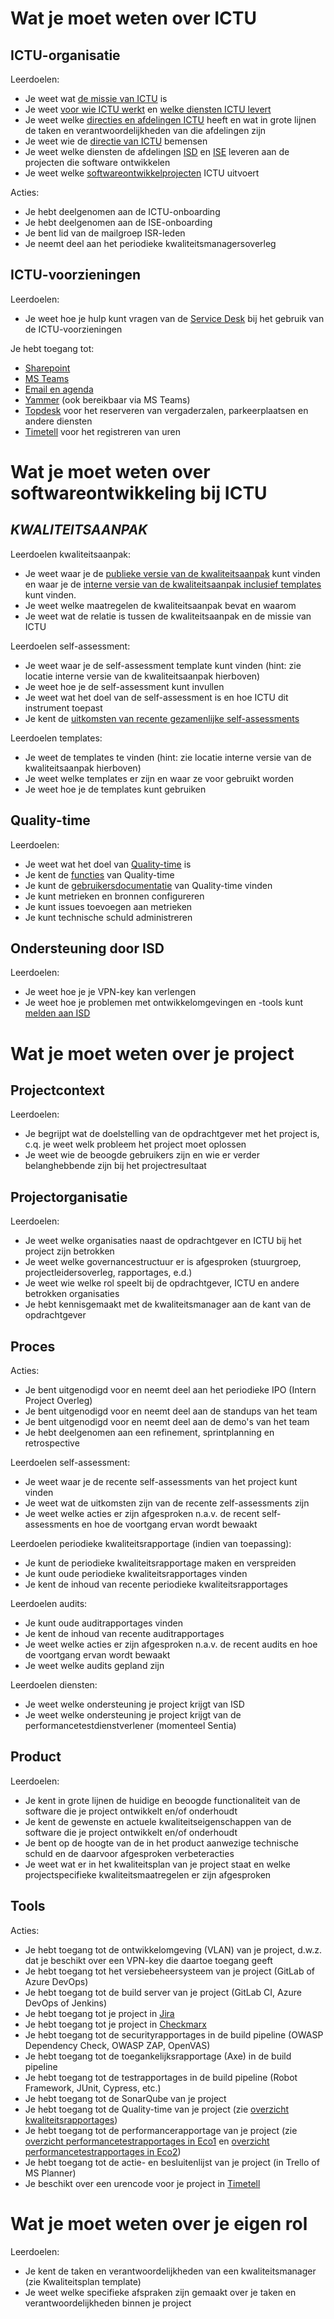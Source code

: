 # Wat je moet weten over ICTU

## ICTU-organisatie

Leerdoelen:
* Je weet wat [de missie van ICTU](https://www.ictu.nl/over-ons) is
* Je weet [voor wie ICTU werkt](https://www.ictu.nl/over-ons/voor-wie-we-werken) en [welke diensten ICTU levert](https://www.ictu.nl/dienstenoverzicht)
* Je weet welke [directies en afdelingen ICTU](https://ictubeheer.sharepoint.com/teams/Organisatie_DirectieICTU/SitePages/Organisatieschets.aspx) heeft en wat in grote lijnen de taken en verantwoordelijkheden van die afdelingen zijn
* Je weet wie de [directie van ICTU](https://www.ictu.nl/over-ons/bestuur-directie) bemensen
* Je weet welke diensten de afdelingen [ISD](https://ictubeheer.sharepoint.com/teams/Organisatie_SoftwareDiensten) en [ISE](https://ictubeheer.sharepoint.com/teams/Organisatie_SoftwareExpertise) leveren aan de projecten die software ontwikkelen
* Je weet welke [softwareontwikkelprojecten](https://ictubeheer.sharepoint.com/teams/TEAMSDM/SitePages/ISR-Projecten-SDM-ers.aspx?source=https://ictubeheer.sharepoint.com/teams/TEAMSDM/SitePages/Forms/ByAuthor.aspx) ICTU uitvoert

Acties:
* Je hebt deelgenomen aan de ICTU-onboarding
* Je hebt deelgenomen aan de ISE-onboarding
* Je bent lid van de mailgroep ISR-leden
* Je neemt deel aan het periodieke kwaliteitsmanagersoverleg

## ICTU-voorzieningen

Leerdoelen:
* Je weet hoe je hulp kunt vragen van de [Service Desk](https://ictubeheer.sharepoint.com/teams/Organisatie_ServicedeskenFacilitairezaken) bij het gebruik van de ICTU-voorzieningen

Je hebt toegang tot:
* [Sharepoint](https://ictubeheer.sharepoint.com)
* [MS Teams](https://teams.microsoft.com)
* [Email en agenda](http://webmail.ictu.nl)
* [Yammer](https://www.yammer.com) (ook bereikbaar via MS Teams)
* [Topdesk](https://topdesk.ictu.nl) voor het reserveren van vergaderzalen, parkeerplaatsen en andere diensten
* [Timetell](https://timetell.ictu.nl) voor het registreren van uren

# Wat je moet weten over softwareontwikkeling bij ICTU

## $KWALITEITSAANPAK$

Leerdoelen kwaliteitsaanpak:
* Je weet waar je de [publieke versie van de kwaliteitsaanpak](https://www.ictu.nl/kwaliteitsaanpak) kunt vinden en waar je de [interne versie van de kwaliteitsaanpak inclusief templates](https://ictubeheer.sharepoint.com/:f:/r/teams/Organisatie_SoftwareExpertise/Open/ICTU%20Kwaliteitsaanpak%20Softwareontwikkeling?csf=1&web=1&e=v7lK2Z) kunt vinden.
* Je weet welke maatregelen de kwaliteitsaanpak bevat en waarom
* Je weet wat de relatie is tussen de kwaliteitsaanpak en de missie van ICTU

Leerdoelen self-assessment:
* Je weet waar je de self-assessment template kunt vinden (hint: zie locatie interne versie van de kwaliteitsaanpak hierboven)
* Je weet hoe je de self-assessment kunt invullen
* Je weet wat het doel van de self-assessment is en hoe ICTU dit instrument toepast
* Je kent de [uitkomsten van recente gezamenlijke self-assessments](https://ictubeheer.sharepoint.com/:f:/r/teams/Organisatie_SoftwareExpertise/Besloten/Gez.%20self-assessments?csf=1&web=1&e=lXs65L)

Leerdoelen templates:
* Je weet de templates te vinden (hint: zie locatie interne versie van de kwaliteitsaanpak hierboven)
* Je weet welke templates er zijn en waar ze voor gebruikt worden
* Je weet hoe je de templates kunt gebruiken

## Quality-time

Leerdoelen:
* Je weet wat het doel van [Quality-time](https://quality-time.readthedocs.io/en/latest/) is
* Je kent de [functies](https://quality-time.readthedocs.io/en/latest/intro.html#features) van Quality-time
* Je kunt de [gebruikersdocumentatie](https://quality-time.readthedocs.io/en/latest/usage.html) van Quality-time vinden
* Je kunt metrieken en bronnen configureren
* Je kunt issues toevoegen aan metrieken
* Je kunt technische schuld administreren

## Ondersteuning door ISD

Leerdoelen:
* Je weet hoe je je VPN-key kan verlengen
* Je weet hoe je problemen met ontwikkelomgevingen en -tools kunt [melden aan ISD](https://jira.ictu-sd.nl/jira/secure/CreateIssueDetails!init.jspa?pid=11709&issuetype=10100)

# Wat je moet weten over je project

## Projectcontext

Leerdoelen:
* Je begrijpt wat de doelstelling van de opdrachtgever met het project is, c.q. je weet welk probleem het project moet oplossen
* Je weet wie de beoogde gebruikers zijn en wie er verder belanghebbende zijn bij het projectresultaat

## Projectorganisatie

Leerdoelen:
* Je weet welke organisaties naast de opdrachtgever en ICTU bij het project zijn betrokken
* Je weet welke governancestructuur er is afgesproken (stuurgroep, projectleidersoverleg, rapportages, e.d.)
* Je weet wie welke rol speelt bij de opdrachtgever, ICTU en andere betrokken organisaties
* Je hebt kennisgemaakt met de kwaliteitsmanager aan de kant van de opdrachtgever

## Proces

Acties:
* Je bent uitgenodigd voor en neemt deel aan het periodieke IPO (Intern Project Overleg)
* Je bent uitgenodigd voor en neemt deel aan de standups van het team
* Je bent uitgenodigd voor en neemt deel aan de demo's van het team
* Je hebt deelgenomen aan een refinement, sprintplanning en retrospective

Leerdoelen self-assessment:
* Je weet waar je de recente self-assessments van het project kunt vinden
* Je weet wat de uitkomsten zijn van de recente zelf-assessments zijn
* Je weet welke acties er zijn afgesproken n.a.v. de recent self-assessments en hoe de voortgang ervan wordt bewaakt

Leerdoelen periodieke kwaliteitsrapportage (indien van toepassing):
* Je kunt de periodieke kwaliteitsrapportage maken en verspreiden
* Je kunt oude periodieke kwaliteitsrapportages vinden
* Je kent de inhoud van recente periodieke kwaliteitsrapportages

Leerdoelen audits:
* Je kunt oude auditrapportages vinden
* Je kent de inhoud van recente auditrapportages
* Je weet welke acties er zijn afgesproken n.a.v. de recent audits en hoe de voortgang ervan wordt bewaakt
* Je weet welke audits gepland zijn

Leerdoelen diensten:
* Je weet welke ondersteuning je project krijgt van ISD
* Je weet welke ondersteuning je project krijgt van de performancetestdienstverlener (momenteel Sentia)

## Product

Leerdoelen:
* Je kent in grote lijnen de huidige en beoogde functionaliteit van de software die je project ontwikkelt en/of onderhoudt
* Je kent de gewenste en actuele kwaliteitseigenschappen van de software die je project ontwikkelt en/of onderhoudt
* Je bent op de hoogte van de in het product aanwezige technische schuld en de daarvoor afgesproken verbeteracties
* Je weet wat er in het kwaliteitsplan van je project staat en welke projectspecifieke kwaliteitsmaatregelen er zijn afgesproken

## Tools

Acties:
* Je hebt toegang tot de ontwikkelomgeving (VLAN) van je project, d.w.z. dat je beschikt over een VPN-key die daartoe toegang geeft
* Je hebt toegang tot het versiebeheersysteem van je project (GitLab of Azure DevOps)
* Je hebt toegang tot de build server van je project (GitLab CI, Azure DevOps of Jenkins)
* Je hebt toegang tot je project in [Jira](http://jira.ictu-sd.nl/jira/)
* Je hebt toegang tot je project in [Checkmarx](https://checkmarx.ictu-sd.nl/cxwebclient/)
* Je hebt toegang tot de securityrapportages in de build pipeline (OWASP Dependency Check, OWASP ZAP, OpenVAS)
* Je hebt toegang tot de toegankelijksrapportage (Axe) in de build pipeline
* Je hebt toegang tot de testrapportages in de build pipeline (Robot Framework, JUnit, Cypress, etc.)
* Je hebt toegang tot de SonarQube van je project
* Je hebt toegang tot de Quality-time van je project (zie [overzicht kwaliteitsrapportages](http://quality-time.reports.isd.ictu))
* Je hebt toegang tot de performancerapportage van je project (zie [overzicht performancetestrapportages in Eco1](http://performance.reports.isd.ictu) en [overzicht performancetestrapportages in Eco2](http://reports.pc.iesprd.ictu-sr.nl))
* Je hebt toegang tot de actie- en besluitenlijst van je project (in Trello of MS Planner)
* Je beschikt over een urencode voor je project in [Timetell](https://timetell.ictu.nl)

# Wat je moet weten over je eigen rol

Leerdoelen:
* Je kent de taken en verantwoordelijkheden van een kwaliteitsmanager (zie Kwaliteitsplan template)
* Je weet welke specifieke afspraken zijn gemaakt over je taken en verantwoordelijkheden binnen je project
